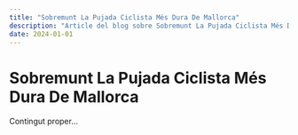 ```yaml
---
title: "Sobremunt La Pujada Ciclista Més Dura De Mallorca"
description: "Article del blog sobre Sobremunt La Pujada Ciclista Més Dura De Mallorca"
date: 2024-01-01
---
```


# Sobremunt La Pujada Ciclista Més Dura De Mallorca

Contingut proper...

